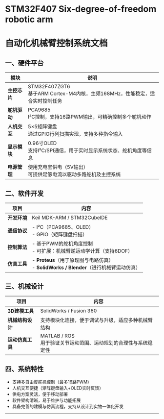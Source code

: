 # STM32F407 Six-degree-of-freedom robotic arm
# 自动化机械臂控制系统文档

## 一、硬件平台

| 模块         | 说明 |
|--------------|------|
| **主控芯片** | STM32F407ZGT6<br>基于ARM Cortex-M4内核，主频168MHz，性能稳定，适合实时控制任务 |
| **舵机驱动** | PCA9685<br>I²C控制，支持16路PWM输出，可精确控制多个舵机动作 |
| **人机交互** | 5×5矩阵键盘<br>通过GPIO行列扫描实现，支持多种指令输入 |
| **显示模块** | 0.96寸OLED<br>支持I²C/SPI通信，用于实时显示系统状态、舵机角度等信息 |
| **电源管理** | 使用充电宝供电（5V输出）<br>可提供足够电流以驱动多路舵机及主控系统 |

## 二、软件开发

| 项目             | 内容 |
|------------------|------|
| **开发环境**     | Keil MDK-ARM / STM32CubeIDE |
| **通信协议**     | - I²C（PCA9685、OLED）<br>- GPIO（矩阵键盘扫描） |
| **控制算法**     | - 基于PWM的舵机角度控制<br>- 可扩展：机械臂逆运动学计算（支持6DOF） |
| **仿真工具**     | - **Proteus**（用于原理图与电路仿真）<br>- **SolidWorks / Blender**（进行机械臂运动仿真） |

## 三、机械设计

| 项目             | 内容 |
|------------------|------|
| **3D建模工具**   | SolidWorks / Fusion 360 |
| **机械结构设计** | 支持模块化连接，便于调试与升级，适应多种机械臂结构 |
| **运动仿真工具** | MATLAB / ROS<br>用于验证关节运动范围、运动规划的合理性与系统稳定性 |

## 四、系统特性

- 支持多自由度舵机控制（最多16路PWM）
- 人机交互便捷（矩阵键盘输入+OLED实时反馈）
- 供电方案灵活，便于移动部署
- 软件架构清晰，易于维护与功能拓展
- 具备完善的建模与仿真流程，支持从设计到实物一体化开发

---
